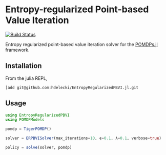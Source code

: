 # Entropy-regularized Point-based Value Iteration

[![Build Status](https://github.com/hdelecki/EntropyRegularizedPBVI.jl/actions/workflows/CI.yml/badge.svg?branch=main)](https://github.com/hdelecki/EntropyRegularizedPBVI.jl/actions/workflows/CI.yml?query=branch%3Amain)

Entropy regularized point-based value iteration solver for the  [POMDPs.jl](https://github.com/JuliaPOMDP/POMDPs.jl) framework.

## Installation
From the julia REPL,
```
]add git@github.com:hdelecki/EntropyRegularizedPBVI.jl.git
```

## Usage

```julia
using EntropyRegularizedPBVI
using POMDPModels

pomdp = TigerPOMDP()

solver = ERPBVISolver(max_iterations=10, ϵ=0.1, λ=0.1, verbose=true)

policy = solve(solver, pomdp)
```
